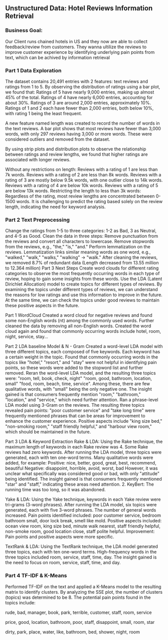 ## Unstructured Data: Hotel Reviews Information Retrieval

### Business Goal:
Our Client runs chained hotels in US and they now are able to collect feedback/review from customers. They wanna ultilize the reviews to improve customer experience by identifying underlying pain points from text, which can be achived by information retrieval

### Part 1 Data Exploration
The dataset contains 20,491 entries with 2 features: text reviews and ratings from 1 to 5. By observing the distribution of ratings using a bar plot, we found that: Ratings of 5 have nearly 9,000 entries, making up almost 45% of the total. Ratings of 4 have nearly 6,000 entries, accounting for about 30%. Ratings of 3 are around 2,000 entries, approximately 10%. Ratings of 1 and 2 each have fewer than 2,000 entries, both below 10%, with rating 1 being the least frequent.

A new feature named length was created to record the number of words in the text reviews. A bar plot shows that most reviews have fewer than 3,000 words, with only 297 reviews having 3,000 or more words. These were considered outliers and removed from the dataset.

By using strip plots and distribution plots to observe the relationship between ratings and review lengths, we found that higher ratings are associated with longer reviews.

Without any restrictions on length: Reviews with a rating of 1 are less than 7k words. Reviews with a rating of 2 are less than 8k words. Reviews with a rating of 3 are mostly below 9.5k words, with one outlier close to 14k words. Reviews with a rating of 4 are below 10k words. Reviews with a rating of 5 are below 13k words. Restricting the length to less than 3k words: Regardless of the rating, most review lengths are concentrated between 0-1500 words. It is challenging to predict the rating based solely on the review length, indicating the need for keyword analysis.

### Part 2 Text Preprocessing
Change the ratings from 1-5 to three categories: 1-2 as Bad, 3 as Neutral, and 4-5 as Good.
Clean the data in three steps: Remove punctuation from the reviews and convert all characters to lowercase. Remove stopwords from the reviews, e.g., "the," "is," "and." Perform lemmatization on the reviews. Lemmatization links similar meaning words as one word, e.g., "walked," "walk," "walks," "walking" -> "walk."
After cleaning the reviews, we removed 8.7% of redundant data (Length decreased from 13.55 million to 12.364 million)
Part 3 Next Steps
Create word clouds for different rating categories to observe the most frequently occurring words in each type of review, hoping to gain some insights from these words.
Use the LDA (Latent Dirichlet Allocation) model to create topics for different types of reviews. By examining the topics under different types of reviews, we can understand the reasons for low ratings and use this information to improve in the future. At the same time, we can check the topics under good reviews to maintain these positive aspects in the future.

Part 1 WordCloud
Created a word cloud for negative reviews and found some non-English words (nt) among the commonly used words. Further cleaned the data by removing all non-English words.
Created the word cloud again and found that commonly occurring words include hotel, room, night, service, stay...

Part 2 LDA baseline Model & N - Gram
Created a word-level LDA model with three different topics, each composed of five keywords. Each keyword has a certain weight in the topic. Found that commonly occurring words in the topics like "hotel," "resort," and "stay" were not helpful in identifying pain points, so these words were added to the stopword list and further removed.
Reran the word-level LDA model, and the resulting three topics were: "room, tell, book, check, night" "room, good, bathroom, location, small" "food, room, beach, time, service". Among these, there are few qualitative words, with "small" being the only negative one. The insight gained is that consumers frequently mention "room," "bathroom," "location," and "service," which need further attention.
Ran a phrase-level LDA model using 3-Gram on the reviews. The resulting three topics revealed pain points: "poor customer service" and "take long time" were frequently mentioned phrases that can be areas for improvement to enhance the customer experience. Positive aspects include "king size bed," "non-smoking room," "staff friendly helpful," and "harbour view room," which should be maintained in the future.

Part 3 LDA & Keyword Extraction
Rake & LDA: Using the Rake technique, the maximum length of keywords in each Rake review was 4. Some Rake reviews had zero keywords. After running the LDA model, three topics were generated, each with ten one-word terms. Many qualitative words were added, for example:
Positive: nice, better, good, great, best, recommend, beautiful
Negative: disappoint, horrible, avoid, worst, bad
However, it was unclear what specifically was considered good or bad, with only "attitude" being identified. The insight gained is that consumers frequently mentioned "star" and "staff," indicating these areas need attention. 2. KeyBert: The running time was too long, so it was abandoned.

Yake & LDA: Using the Yake technique, keywords in each Yake review were tri-grams (3-word phrases). After running the LDA model, six topics were generated, each with five 3-word phrases. The number of general words increased. Pain points identified included: poor customer service, bedroom bathroom small, door lock break, smell like mold. Positive aspects included: ocean view room, king size bed, minute walk nearest, staff friendly helpful, non-smoke room, good location close, staff polite helpful. Improvement: Pain points and positive aspects were more specific.

TextRank & LDA: Using the TextRank technique, the LDA model generated three topics, each with ten one-word terms. High-frequency words in the three topics included room, service, staff, time, day. The insight gained is the need to focus on room, service, staff, time, and day.

### Part 4 TF-IDF & K-Means
Performed TF-IDF on the text and applied a K-Means model to the resulting matrix to identify clusters. By analyzing the SSE plot, the number of clusters (topics) was determined to be 8. The potential pain points found in the topics include:

rude, bad, manager, book, park, terrible, customer, staff, room, service

price, good, location, bathroom, poor, staff, disappoint, small, room, star

dirty, park, place, water, like, bathroom, bed, shower, night, room
